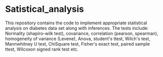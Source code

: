 # Satistical_analysis
This repository contains the code to implement appropriate statistical analysis on diabetes data set along with inferences.
The tests include: Normality (shapiro-wilk test), covariance, correlation (pearson, spearman), homogeneity of variance (Levene), Anova, student's ttest, Wilch's test, Mannwhitney U test, ChiSquare test, Fisher's exact test, paired sample ttest, Wilcoxon signed rank test etc.
